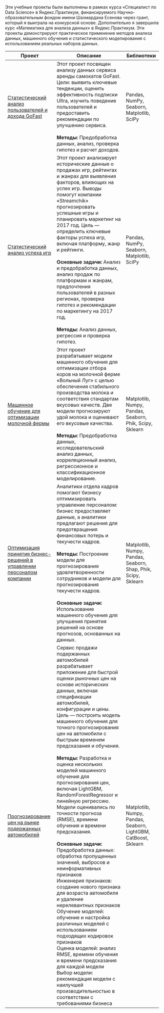 Эти учебные проекты были выполнены в рамках курса «Специалист по Data Science» в Яндекс.Практикум, финансируемого Научно-образовательным фондом имени Шахмардана Есенова через грант, который я выиграла на конкурсной основе. Дополнительно я завершила курс «Математика для анализа данных» в Яндекс.Практикум. Эти проекты демонстрируют практическое применение методов анализа данных, машинного обучения и статистического моделирования с использованием реальных наборов данных.

| Проект | Описание | Библиотеки |
| ------------- | ------------- | ------------- |
| [Статистический анализ пользователей и дохода GoFast](Statistic_analysis.ipynb) | Этот проект посвящен анализу данных сервиса аренды самокатов GoFast. Цели: выявить ключевые тенденции, оценить эффективность подписки Ultra, изучить поведение пользователей и предоставить рекомендации по улучшению сервиса. <br><br>**Методы:** Предобработка данных, анализ, проверка гипотез и расчет доходов. | Pandas, NumPy, Seaborn, Matplotlib, SciPy |
| [Статистический анализ успеха игр](Assembly%20projects.ipynb) | Этот проект анализирует исторические данные о продажах игр, рейтингах и жанрах для выявления факторов, влияющих на успех игр. Выводы помогут компании «Streamchik» прогнозировать успешные игры и планировать маркетинг на 2017 год. Цель — определить ключевые факторы успеха игр, включая платформу, жанр и рейтинги. <br><br>**Основные задачи:** Анализ и предобработка данных, анализ продаж по платформам и жанрам, предпочтения пользователей в разных регионах, проверка гипотез и рекомендации по маркетингу на 2017 год. <br><br>**Методы:** Анализ данных, регрессия и проверка гипотез. | Pandas, NumPy, Seaborn, Matplotlib, SciPy |
| [Машинное обучение для оптимизации молочной фермы](Linear_models_in_machine_learning.ipynb) | Этот проект разрабатывает модели машинного обучения для оптимизации отбора коров на молочной ферме «Вольный Луг» с целью обеспечения стабильного производства молока и соответствия стандартам вкусовых качеств. Две модели прогнозируют удой молока и оценивают его вкусовые качества. <br><br>**Методы:** Предобработка данных, исследовательский анализ данных, корреляционный анализ, регрессионное и классификационное моделирование. | Matplotlib, Numpy, Pandas, Seaborn, Phik, Scipy, Sklearn |
| [Оптимизация принятия бизнес-решений в управлении персоналом компании](hr_decisions_business_oprimization_ml.ipynb) | Аналитики отдела кадров помогают бизнесу оптимизировать управление персоналом: бизнес предоставляет данные, а аналитики предлагают решения для предотвращения финансовых потерь и текучести кадров. <br><br>**Методы:** Построение модели для прогнозирования удовлетворенности сотрудников и модели для прогнозирования текучести кадров. <br><br>**Основные задачи:** Использование машинного обучения для улучшения принятия решений на основе прогнозов, основанных на данных. | Matplotlib, Numpy, Pandas, Seaborn, Shap, Phik, Scipy, Sklearn |
| [Прогнозирование цен на рынке подержанных автомобилей](gradient_boosting.ipynb) | Сервис продажи подержанных автомобилей разрабатывает приложение для быстрой оценки рыночных цен на основе исторических данных, включая спецификации автомобилей, конфигурации и цены. Цель — построить модель машинного обучения для точного прогнозирования цен на автомобили с быстрым временем предсказания и обучения. <br><br>**Методы:** Разработка и оценка нескольких моделей машинного обучения для прогнозирования цен, включая LightGBM, RandomForestRegressor и линейную регрессию. Модели оценивались по точности прогноза (RMSE), времени обучения и времени предсказания. <br><br>**Основные задачи:** Предобработка данных: обработка пропущенных значений, выбросов и неинформативных признаков <br> Инженерия признаков: создание нового признака для возраста автомобиля и удаление нерелевантных признаков <br> Обучение моделей: обучение и настройка различных моделей с использованием подходящих кодировок признаков <br> Оценка моделей: анализ RMSE, времени обучения и времени предсказания для каждой модели <br> Выбор модели: рекомендация модели с наилучшей производительностью в соответствии с требованиями бизнеса | Matplotlib, Numpy, Pandas, Seaborn, LightGBM, CatBoost, Sklearn |
